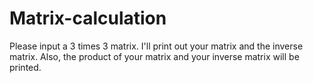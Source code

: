 # Matrix-calculation

Please input a 3 times 3 matrix. I'll print out your matrix and the inverse matrix. 
Also, the product of your matrix and your inverse matrix will be printed. 

